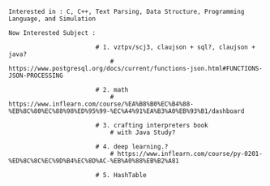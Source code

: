     Interested in : C, C++, Text Parsing, Data Structure, Programming Language, and Simulation
    
    Now Interested Subject : 
                            
                            # 1. vztpv/scj3, claujson + sql?, claujson + java?
                                # https://www.postgresql.org/docs/current/functions-json.html#FUNCTIONS-JSON-PROCESSING
                            
                            # 2. math 
                                # https://www.inflearn.com/course/%EA%B8%B0%EC%B4%88-%EB%8C%80%EC%88%98%ED%95%99-%EC%A4%91%EA%B3%A0%EB%93%B1/dashboard
                            
                            # 3. crafting interpreters book
                                # with Java Study?
                                
                            # 4. deep learning.?
                                # https://www.inflearn.com/course/py-0201-%ED%8C%8C%EC%9D%B4%EC%8D%AC-%EB%A0%88%EB%B2%A81
                            
                            # 5. HashTable
                                

